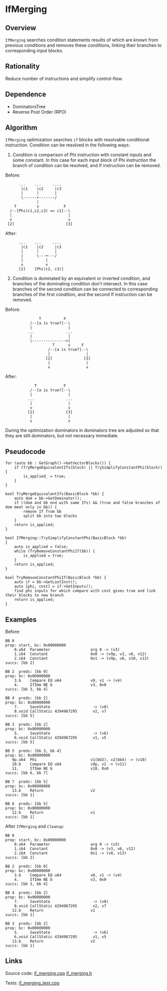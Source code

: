 # IfMerging
## Overview

`IfMerging` searches condition statements results of which are known from previous conditions and removes these conditions,
linking their branches to corresponding input blocks.

## Rationality

Reduce number of instructions and simplify control-flow.

## Dependence

* DominatorsTree
* Reverse Post Order (RPO)

## Algorithm

`IfMerging` optimization searches `if` blocks with resolvable conditional instruction.
Condition can be resolved in the following ways:

1. Condition is comparison of Phi instruction with constant inputs and some constant. In this case
for each input block of Phi instruction the branch of condition can be resolved, and If instruction can
be removed.

Before:
```
      ...    ...     ....
       |c1    |c2     |c3
       |      |       |
       \------+-------/
              |
    T         v           F
  /--[Phi(c1,c2,c3) == c1]--\
  |                         |
  v                         v
 [2]                       [3]
```

After:
```
      ...    ...     ....
       |c1    |c2     |c3
       |      |       |
       |      \---+---/
       |          |
       v          v
      [2]    [Phi(c2, c3)]

```

2. Condition is dominated by an equivalent or inverted condition, and branches of the dominating
condition don't intersect. In this case branches of the second condition can be connected to
corresponding branches of the first condition, and the second If instruction can be removed.

Before:
```
               T          F
           /--[a is true?]--\
           |                |
          ...              ...
           |                |
           \--------------->|
                     T      v     F
                   /--[a is true?]--\
                   |                |
                  [2]              [3]
                   |                |
                   v                v
```

After:
```
             T            F
           /--[a is true?]--\
           |                |
          ...              ...
           |                |
           v                v
          [2]              [3]
           |                |
           v                v
```

During the optimization dominators in dominators tree are adjusted so that they are still dominators,
but not necessary immediate.

## Pseudocode

```
for (auto bb : GetGraph()->GetVectorBlocks()) {
    if (TryMergeEquivalentIfs(block) || TrySimplifyConstantPhi(block)) {
        is_applied_ = true;
    }
}

bool TryMergeEquivalentIfs(BasicBlock *bb) {
    auto dom = bb->GetDominator();
    if ((dom and bb end with same Ifs) && (true and false branches of dom meet only in bb)) {
        remove If from bb
        split bb into two blocks
    }
    return is_applied;
}

bool IfMerging::TrySimplifyConstantPhi(BasicBlock *bb)
{
    auto is_applied = false;
    while (TryRemoveConstantPhiIf(bb)) {
        is_applied = true;
    }
    return is_applied;
}

bool TryRemoveConstantPhiIf(BasicBlock *bb) {
    auto if = bb->GetLastInst();
    auto [phi, cnst] = if->GetInputs();
    find phi inputs for which compare with cnst gives true and link their blocks to new branch
    return is_applied;
}
```

## Examples

Before:
```
BB 0
prop: start, bc: 0x00000000
    0.u64  Parameter                  arg 0 -> (v3)
    1.i64  Constant                   0x0 -> (v9p, v3, v6, v12)
    2.i64  Constant                   0x1 -> (v9p, v8, v10, v13)
succs: [bb 2]

BB 2  preds: [bb 0]
prop: bc: 0x00000000
    3.b    Compare EQ u64             v0, v1 -> (v4)
    4.     IfImm NE b                 v3, 0x0
succs: [bb 3, bb 4]

BB 4  preds: [bb 2]
prop: bc: 0x00000000
    7.     SaveState                   -> (v8)
    8.void CallStatic 4294967295       v2, v7
succs: [bb 5]

BB 3  preds: [bb 2]
prop: bc: 0x00000000
    5.     SaveState                   -> (v6)
    6.void CallStatic 4294967295       v1, v5
succs: [bb 5]

BB 5  preds: [bb 3, bb 4]
prop: bc: 0x00000000
   9p.u64  Phi                        v1(bb3), v2(bb4) -> (v10)
   10.b    Compare EQ u64             v9p, v2 -> (v11)
   11.     IfImm NE b                 v10, 0x0
succs: [bb 6, bb 7]

BB 7  preds: [bb 5]
prop: bc: 0x00000000
   13.b    Return                     v2
succs: [bb 1]

BB 6  preds: [bb 5]
prop: bc: 0x00000000
   12.b    Return                     v1
succs: [bb 1]
```

After `IfMerging` and `Cleanup`:
```
BB 0
prop: start, bc: 0x00000000
    0.u64  Parameter                  arg 0 -> (v3)
    1.i64  Constant                   0x0 -> (v3, v6, v12)
    2.i64  Constant                   0x1 -> (v8, v13)
succs: [bb 2]

BB 2  preds: [bb 0]
prop: bc: 0x00000000
    3.b    Compare EQ u64             v0, v1 -> (v4)
    4.     IfImm NE b                 v3, 0x0
succs: [bb 3, bb 4]

BB 4  preds: [bb 2]
prop: bc: 0x00000000
    7.     SaveState                   -> (v8)
    8.void CallStatic 4294967295       v2, v7
   12.b    Return                     v1
succs: [bb 1]

BB 3  preds: [bb 2]
prop: bc: 0x00000000
    5.     SaveState                   -> (v6)
    6.void CallStatic 4294967295       v1, v5
   13.b    Return                     v2
succs: [bb 1]
```

## Links

Source code:
[if_merging.cpp](../optimizer/optimizations/if_merging.cpp)
[if_merging.h](../optimizer/optimizations/if_merging.h)

Tests:
[if_merging_test.cpp](../tests/if_merging_test.cpp)
